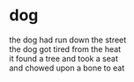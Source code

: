 # dog

the dog had run down the street\
the dog got tired from the heat\
it found a tree and took a seat\
and chowed upon a bone to eat

